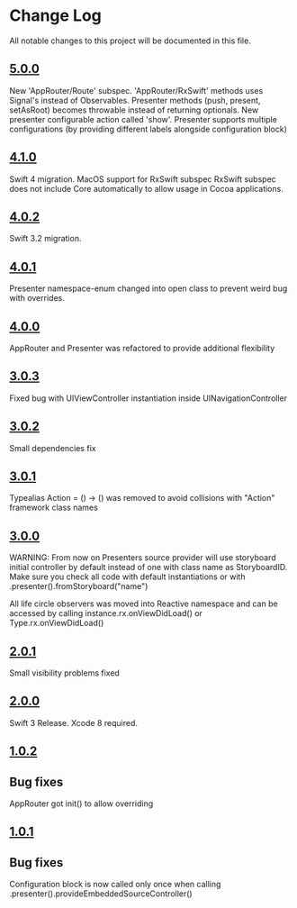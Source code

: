 # Change Log

All notable changes to this project will be documented in this file.

## [5.0.0](https://github.com/MLSDev/AppRouter/releases/tag/5.0.0)

New 'AppRouter/Route' subspec.
'AppRouter/RxSwift' methods uses Signal's instead of Observables.
Presenter methods (push, present, setAsRoot) becomes throwable instead of returning optionals.
New presenter configurable action called 'show'.
Presenter supports multiple configurations (by providing different labels alongside configuration block)


## [4.1.0](https://github.com/MLSDev/AppRouter/releases/tag/4.1.0)

Swift 4 migration.
MacOS support for RxSwift subspec
RxSwift subspec does not include Core automatically to allow usage in Cocoa applications.


## [4.0.2](https://github.com/MLSDev/AppRouter/releases/tag/4.0.2)

Swift 3.2 migration.


## [4.0.1](https://github.com/MLSDev/AppRouter/releases/tag/4.0.1)

Presenter namespace-enum changed into open class to prevent weird bug with overrides.


## [4.0.0](https://github.com/MLSDev/AppRouter/releases/tag/4.0.0)

AppRouter and Presenter was refactored to provide additional flexibility  


## [3.0.3](https://github.com/MLSDev/AppRouter/releases/tag/3.0.2)

Fixed bug with UIViewController instantiation inside UINavigationController


## [3.0.2](https://github.com/MLSDev/AppRouter/releases/tag/3.0.2)

Small dependencies fix


## [3.0.1](https://github.com/MLSDev/AppRouter/releases/tag/3.0.1)

Typealias Action = () -> () was removed to avoid collisions with "Action" framework class names


## [3.0.0](https://github.com/MLSDev/AppRouter/releases/tag/3.0.0)

WARNING: From now on Presenters source provider will use storyboard initial controller by default instead of one with class name as StoryboardID.
Make sure you check all code with default instantiations or with .presenter().fromStoryboard("name")

All life circle observers was moved into Reactive namespace and can be accessed by calling instance.rx.onViewDidLoad() or Type.rx.onViewDidLoad()   


## [2.0.1](https://github.com/MLSDev/AppRouter/releases/tag/2.0.1)

Small visibility problems fixed


## [2.0.0](https://github.com/MLSDev/AppRouter/releases/tag/2.0.0)

Swift 3 Release. Xcode 8 required.


## [1.0.2](https://github.com/MLSDev/AppRouter/releases/tag/1.0.2)

## Bug fixes

AppRouter got init() to allow overriding


## [1.0.1](https://github.com/MLSDev/AppRouter/releases/tag/1.0.1)

## Bug fixes

Configuration block is now called only once when calling .presenter().provideEmbeddedSourceController()
